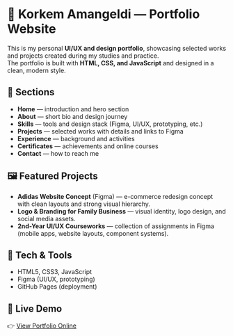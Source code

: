 # 🎨 Korkem Amangeldi — Portfolio Website

This is my personal **UI/UX and design portfolio**, showcasing selected works and projects created during my studies and practice.  
The portfolio is built with **HTML, CSS, and JavaScript** and designed in a clean, modern style.  

## 📂 Sections
- **Home** — introduction and hero section  
- **About** — short bio and design journey  
- **Skills** — tools and design stack (Figma, UI/UX, prototyping, etc.)  
- **Projects** — selected works with details and links to Figma  
- **Experience** — background and activities  
- **Certificates** — achievements and online courses  
- **Contact** — how to reach me  

## 🖼️ Featured Projects
- **Adidas Website Concept** (Figma) — e-commerce redesign concept with clean layouts and strong visual hierarchy.  
- **Logo & Branding for Family Business** — visual identity, logo design, and social media assets.  
- **2nd-Year UI/UX Courseworks** — collection of assignments in Figma (mobile apps, website layouts, component systems).  

## 🚀 Tech & Tools
- HTML5, CSS3, JavaScript  
- Figma (UI/UX, prototyping)  
- GitHub Pages (deployment)  

## 🔗 Live Demo
👉 [View Portfolio Online](https://github-dlemik.github.io/myportfolio/)
